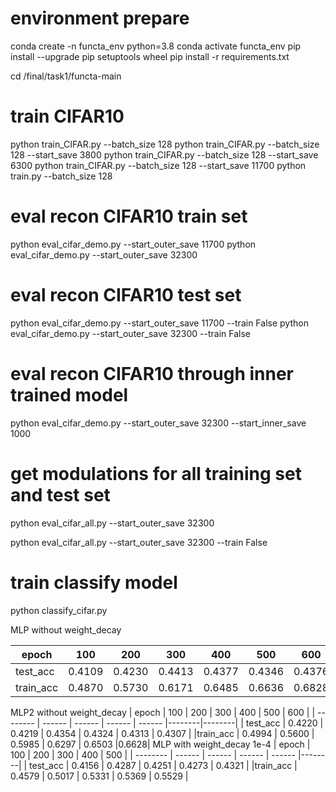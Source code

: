 # environment prepare

conda create -n functa_env python=3.8
conda activate functa_env
pip install --upgrade pip setuptools wheel
pip install -r requirements.txt

cd /final/task1/functa-main

# train CIFAR10

python train_CIFAR.py --batch_size 128
python train_CIFAR.py --batch_size 128 --start_save 3800
python train_CIFAR.py --batch_size 128 --start_save 6300
python train_CIFAR.py --batch_size 128 --start_save 11700
python train.py --batch_size 128

# eval recon CIFAR10 train set

python eval_cifar_demo.py --start_outer_save 11700
python eval_cifar_demo.py --start_outer_save 32300

# eval recon CIFAR10 test set

python eval_cifar_demo.py --start_outer_save 11700 --train False
python eval_cifar_demo.py --start_outer_save 32300 --train False

# eval recon CIFAR10 through inner trained model

python eval_cifar_demo.py --start_outer_save 32300 --start_inner_save 1000

# get modulations for all training set and test set

python eval_cifar_all.py --start_outer_save 32300

python eval_cifar_all.py --start_outer_save 32300 --train False

# train classify model

python classify_cifar.py

MLP without weight_decay


| epoch     | 100    | 200    | 300    | 400    | 500    | 600    | 700    |
| --------- | ------ | ------ | ------ | ------ | ------ | ------ | ------ |
| test_acc  | 0.4109 | 0.4230 | 0.4413 | 0.4377 | 0.4346 | 0.4376 | 0.4345 |
| train_acc | 0.4870 | 0.5730 | 0.6171 | 0.6485 | 0.6636 | 0.6828 | 0.6943 |

MLP2 without weight_decay
| epoch    | 100    | 200    | 300    | 400    | 500    | 600    |
| -------- | ------ | ------ | ------ | ------ |--------|--------|
| test_acc | 0.4220 | 0.4219 | 0.4354 | 0.4324 | 0.4313 | 0.4307 |
|train_acc | 0.4994 | 0.5600 | 0.5985 | 0.6297 | 0.6503 |0.6628|
MLP with weight_decay 1e-4
| epoch    | 100    | 200    | 300    | 400    | 500    | 
| -------- | ------ | ------ | ------ | ------ |--------|
| test_acc | 0.4156 | 0.4287 | 0.4251 | 0.4273 | 0.4321 | 
|train_acc | 0.4579 | 0.5017 | 0.5331 | 0.5369 | 0.5529 |